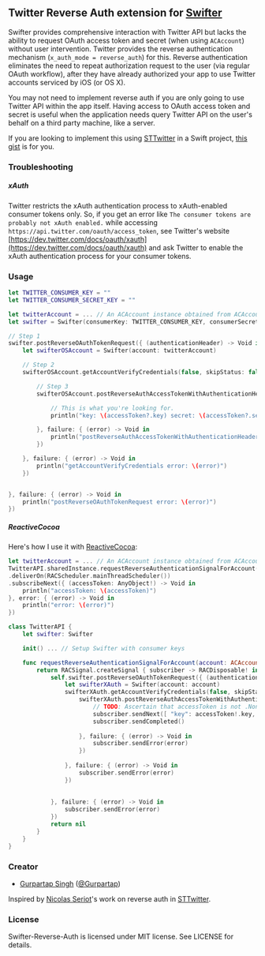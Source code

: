 ## Twitter Reverse Auth extension for [Swifter](https://github.com/mattdonnelly/Swifter)

Swifter provides comprehensive interaction with Twitter API but lacks the ability to request OAuth access token and secret (when using `ACAccount`) without user intervention. Twitter provides the reverse authentication mechanism (`x_auth_mode = reverse_auth`) for this. Reverse authentication eliminates the need to repeat authorization request to the user (via regular OAuth workflow), after they have already authorized your app to use Twitter accounts serviced by iOS (or OS X).

You may not need to implement reverse auth if you are only going to use Twitter API within the app itself. Having access to OAuth access token and secret is useful when the application needs query Twitter API on the user's behalf on a third party machine, like a server.

If you are looking to implement this using [STTwitter](https://github.com/nst/STTwitter) in a Swift project, [this gist](https://gist.github.com/Gurpartap/557660f1f3d09cbf420e) is for you.

### Troubleshooting

##### xAuth

Twitter restricts the xAuth authentication process to xAuth-enabled consumer tokens only. So, if you get an error like `The consumer tokens are probably not xAuth enabled.` while accessing `https://api.twitter.com/oauth/access_token`, see Twitter's website [https://dev.twitter.com/docs/oauth/xauth](https://dev.twitter.com/docs/oauth/xauth) and ask Twitter to enable the xAuth authentication process for your consumer tokens.

### Usage

```Swift
let TWITTER_CONSUMER_KEY = ""
let TWITTER_CONSUMER_SECRET_KEY = ""

let twitterAccount = ... // An ACAccount instance obtained from ACAccountStore.
let swifter = Swifter(consumerKey: TWITTER_CONSUMER_KEY, consumerSecret: TWITTER_CONSUMER_SECRET_KEY)

// Step 1
swifter.postReverseOAuthTokenRequest({ (authenticationHeader) -> Void in
    let swifterOSAccount = Swifter(account: twitterAccount)

    // Step 2
    swifterOSAccount.getAccountVerifyCredentials(false, skipStatus: false, success: { (myInfo) -> Void in

        // Step 3
        swifterOSAccount.postReverseAuthAccessTokenWithAuthenticationHeader(authenticationHeader, success: { (accessToken, response) -> Void in

        	// This is what you're looking for.
            println("key: \(accessToken?.key) secret: \(accessToken?.secret)")

        }, failure: { (error) -> Void in
            println("postReverseAuthAccessTokenWithAuthenticationHeader error: \(error)")
        })

    }, failure: { (error) -> Void in
        println("getAccountVerifyCredentials error: \(error)")
    })


}, failure: { (error) -> Void in
    println("postReverseOAuthTokenRequest error: \(error)")
})
```

##### ReactiveCocoa

Here's how I use it with [ReactiveCocoa](https://github.com/ReactiveCocoa/ReactiveCocoa):

```Swift
let twitterAccount = ... // An ACAccount instance obtained from ACAccountStore.
TwitterAPI.sharedInstance.requestReverseAuthenticationSignalForAccount(twitterAccount)
.deliverOn(RACScheduler.mainThreadScheduler())
.subscribeNext({ (accessToken: AnyObject!) -> Void in
    println("accessToken: \(accessToken)")
}, error: { (error) -> Void in
    println("error: \(error)")
})
```

```Swift
class TwitterAPI {
    let swifter: Swifter

    init() ... // Setup Swifter with consumer keys

    func requestReverseAuthenticationSignalForAccount(account: ACAccount) -> RACSignal {
        return RACSignal.createSignal { subscriber -> RACDisposable! in
            self.swifter.postReverseOAuthTokenRequest({ (authenticationHeader) -> Void in
                let swifterXAuth = Swifter(account: account)
                swifterXAuth.getAccountVerifyCredentials(false, skipStatus: false, success: { (myInfo) -> Void in
                    swifterXAuth.postReverseAuthAccessTokenWithAuthenticationHeader(authenticationHeader, success: { (accessToken, response) -> Void in
                        // TODO: Ascertain that accessToken is not .None
                        subscriber.sendNext([ "key": accessToken!.key, "secret": accessToken!.secret ])
                        subscriber.sendCompleted()
                        
                    }, failure: { (error) -> Void in
                        subscriber.sendError(error)
                    })
                    
                }, failure: { (error) -> Void in
                    subscriber.sendError(error)
                })
                
                
            }, failure: { (error) -> Void in
                subscriber.sendError(error)
            })
            return nil
        }
    }
}
```

### Creator

* [Gurpartap Singh](http://gurpartap.com/) ([@Gurpartap](http://twitter.com/Gurpartap))

Inspired by [Nicolas Seriot](https://github.com/nst)'s work on reverse auth in [STTwitter](https://github.com/nst/STTwitter).

### License

Swifter-Reverse-Auth is licensed under MIT license. See LICENSE for details.
